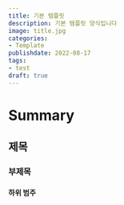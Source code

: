 ```yaml
---
title: 기본 템플릿
description: 기본 템플릿 양식입니다
image: title.jpg
categories: 
- Template 
publishdate: 2022-08-17
tags:
- test
draft: true
---
```


# Summary
## 제목
### 부제목
#### 하위 범주

